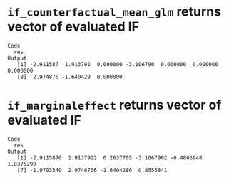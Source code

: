 # `if_counterfactual_mean_glm` returns vector of evaluated IF

    Code
      res
    Output
       [1] -2.911587  1.913792  0.000000 -3.106790  0.000000  0.000000  0.000000
       [8]  2.974876 -1.640429  0.000000

# `if_marginaleffect` returns vector of evaluated IF

    Code
      res
    Output
       [1] -2.9115870  1.9137922  0.2637705 -3.1067902 -0.4803948  1.8375299
       [7] -1.9703540  2.9748756 -1.6404286  0.8555841

